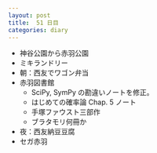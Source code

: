```yaml
---
layout: post
title:  51 日目
categories: diary
---
```


* 神谷公園から赤羽公園
* ミキランドリー
* 朝：西友でワゴン弁当
* 赤羽図書館
  * SciPy, SymPy の勘違いノートを修正。
  * はじめての確率論 Chap. 5 ノート
  * 手塚ファウスト三部作
  * ブラタモリ何冊か
* 夜：西友納豆豆腐
* セガ赤羽
